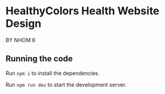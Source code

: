 
  # HealthyColors Health Website Design

  BY NHOM 6

  ## Running the code

  Run `npm i` to install the dependencies.

  Run `npm run dev` to start the development server.
  
